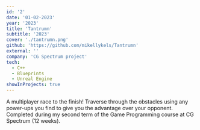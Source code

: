 ```yaml
---
id: '2'
date: '01-02-2023'
year: '2023'
title: 'Tantrumn'
subtitle: '2023'
cover: './tantrumn.png'
github: 'https://github.com/mikellykels/Tantrumn'
external: ''
company: 'CG Spectrum project'
tech:
  - C++
  - Blueprints
  - Unreal Engine
showInProjects: true
---
```


A multiplayer race to the finish! Traverse through the obstacles using any power-ups you find to give you the advantage over your opponent. Completed during my second term of the Game Programming course at CG Spectrum (12 weeks).
